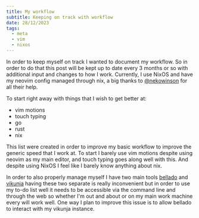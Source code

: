 ```yaml
---
title: My workflow
subtitle: Keeping on track with workflow
date: 28/12/2023
tags:
  - meta
  - vim
  - nixos
---
```

In order to keep myself on track I wanted to document my workflow. So in order to do that this post will be kept up to date every 3 months or so with additional input and changes to how I work.
Currently, I use NixOS and have my neovim config managed through nix, a big thanks to [@nekowinson](https://github.com/nekowinston) for all their help.

To start right away with things that I wish to get better at:

- vim motions
- touch typing
- go
- rust
- nix

This list were created in order to improve my basic workflow to improve the generic speed that I work at. To start I barely use vim motions despite using neovim as my main editor, and touch typing goes along well with this.
And despite using NixOS I feel like I barely know anything about nix.

In order to also properly manage myself I have two main tools [bellado](https://github.com/isabelroses/bellado) and [vikunja](https://vikunja.io) having these two separate is really inconvenient but in order to use my to-do list well it needs to be accessible via the command line and through the web so whether I'm out and about or on my main work machine every will work well.
One way I plan to improve this issue is to allow bellado to interact with my vikunja instance.
